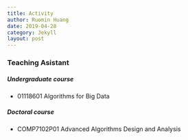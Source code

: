 ```yaml
---
title: Activity
author: Ruomin Huang
date: 2019-04-28
category: Jekyll
layout: post
---
```

### Teaching Asistant
##### Undergraduate course
* 01118601 Algorithms for Big Data  

##### Doctoral course
* COMP7102P01 Advanced Algorithms Design and Analysis 

